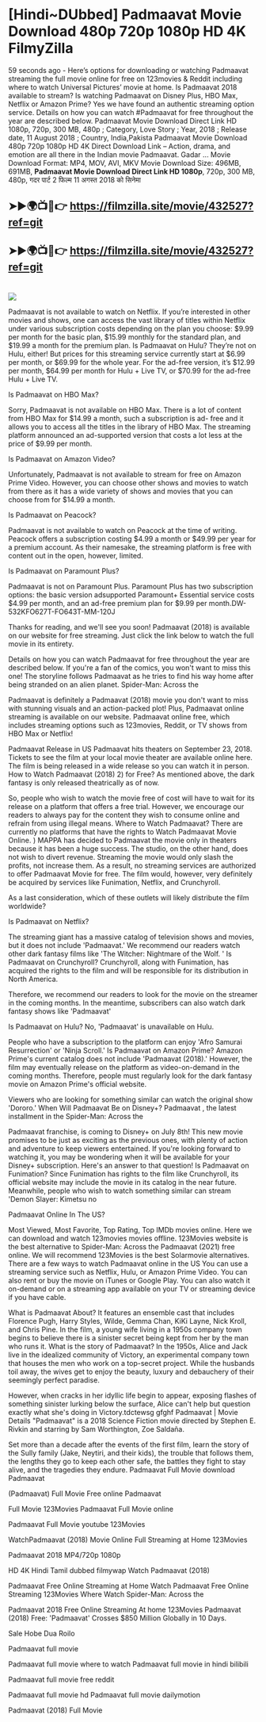 # [Hindi~DUbbed] Padmaavat Movie Download 480p 720p 1080p HD 4K FilmyZilla


59 seconds ago - Here’s options for downloading or watching Padmaavat streaming the full movie online for free on 123movies & Reddit including where to watch Universal Pictures’ movie at home. Is Padmaavat 2018 available to stream? Is watching Padmaavat on Disney Plus, HBO Max, Netflix or Amazon Prime? Yes we have found an authentic streaming option service. Details on how you can watch #Padmaavat for free throughout the year are described below. Padmaavat Movie Download Direct Link HD 1080p, 720p, 300 MB, 480p ; Category, Love Story ; Year, 2018 ; Release date, 11 August 2018 ; Country, India,Pakista Padmaavat Movie Download 480p 720p 1080p HD 4K Direct Download Link – Action, drama, and emotion are all there in the Indian movie Padmaavat. Gadar ...
Movie Download Format: MP4, MOV, AVI, MKV
Movie Download Size: 496MB, 691MB, **Padmaavat Movie Download Direct Link HD 1080p**, 720p, 300 MB, 480p, गदर पार्ट 2 फिल्म 11 अगस्त 2018 को सिनेमा

## ➤►🌍📺📱👉   https://filmzilla.site/movie/432527?ref=git

## ➤►🌍📺📱👉   https://filmzilla.site/movie/432527?ref=git

#

<img src="https://image.tmdb.org/t/p/w780//50reJgWrWTXK3fvGh8idw71gxAO.jpg" />

Padmaavat is not available to watch on Netflix. If you’re interested in other movies and shows, one can access the vast library of titles within Netflix under various subscription costs depending on the plan you choose: $9.99 per month for the basic plan, $15.99 monthly for the standard plan, and $19.99 a month for the premium plan. Is Padmaavat on Hulu? They’re not on Hulu, either! But prices for this streaming service currently start at $6.99 per month, or $69.99 for the whole year. For the ad-free version, it’s $12.99 per month, $64.99 per month for Hulu + Live TV, or $70.99 for the ad-free Hulu + Live TV.

Is Padmaavat on HBO Max?

Sorry, Padmaavat is not available on HBO Max. There is a lot of content from HBO Max for $14.99 a month, such a subscription is ad- free and it allows you to access all the titles in the library of HBO Max. The streaming platform announced an ad-supported version that costs a lot less at the price of $9.99 per month.

Is Padmaavat on Amazon Video?

Unfortunately, Padmaavat is not available to stream for free on Amazon Prime Video. However, you can choose other shows and movies to watch from there as it has a wide variety of shows and movies that you can choose from for $14.99 a month.

Is Padmaavat on Peacock?

Padmaavat is not available to watch on Peacock at the time of writing. Peacock offers a subscription costing $4.99 a month or $49.99 per year for a premium account. As their namesake, the streaming platform is free with content out in the open, however, limited.

Is Padmaavat on Paramount Plus?

Padmaavat is not on Paramount Plus. Paramount Plus has two subscription options: the basic version adsupported Paramount+ Essential service costs $4.99 per month, and an ad-free premium plan for $9.99 per month.DW-532KFO627T-FO643T-MM-120J

Thanks for reading, and we'll see you soon! Padmaavat (2018) is available on our website for free streaming. Just click the link below to watch the full movie in its entirety.

Details on how you can watch Padmaavat for free throughout the year are described below. If you're a fan of the comics, you won't want to miss this one! The storyline follows Padmaavat as he tries to find his way home after being stranded on an alien planet. Spider-Man: Across the

Padmaavat is definitely a Padmaavat (2018) movie you don't want to miss with stunning visuals and an action-packed plot! Plus, Padmaavat online streaming is available on our website. Padmaavat online free, which includes streaming options such as 123movies, Reddit, or TV shows from HBO Max or Netflix!

Padmaavat Release in US Padmaavat hits theaters on September 23, 2018. Tickets to see the film at your local movie theater are available online here. The film is being released in a wide release so you can watch it in person. How to Watch Padmaavat (2018) 2) for Free? As mentioned above, the dark fantasy is only released theatrically as of now.

So, people who wish to watch the movie free of cost will have to wait for its release on a platform that offers a free trial. However, we encourage our readers to always pay for the content they wish to consume online and refrain from using illegal means. Where to Watch Padmaavat? There are currently no platforms that have the rights to Watch Padmaavat Movie Online. ) MAPPA has decided to Padmaavat the movie only in theaters because it has been a huge success. The studio, on the other hand, does not wish to divert revenue. Streaming the movie would only slash the profits, not increase them. As a result, no streaming services are authorized to offer Padmaavat Movie for free. The film would, however, very definitely be acquired by services like Funimation, Netflix, and Crunchyroll.

As a last consideration, which of these outlets will likely distribute the film worldwide?

Is Padmaavat on Netflix?

The streaming giant has a massive catalog of television shows and movies, but it does not include 'Padmaavat.' We recommend our readers watch other dark fantasy films like 'The Witcher: Nightmare of the Wolf. ' Is Padmaavat on Crunchyroll? Crunchyroll, along with Funimation, has acquired the rights to the film and will be responsible for its distribution in North America.

Therefore, we recommend our readers to look for the movie on the streamer in the coming months. In the meantime, subscribers can also watch dark fantasy shows like 'Padmaavat'

Is Padmaavat on Hulu? No, 'Padmaavat' is unavailable on Hulu.

People who have a subscription to the platform can enjoy 'Afro Samurai Resurrection' or 'Ninja Scroll.' Is Padmaavat on Amazon Prime? Amazon Prime's current catalog does not include 'Padmaavat (2018).' However, the film may eventually release on the platform as video-on-demand in the coming months. Therefore, people must regularly look for the dark fantasy movie on Amazon Prime's official website.

Viewers who are looking for something similar can watch the original show 'Dororo.' When Will Padmaavat Be on Disney+? Padmaavat , the latest installment in the Spider-Man: Across the

Padmaavat franchise, is coming to Disney+ on July 8th! This new movie promises to be just as exciting as the previous ones, with plenty of action and adventure to keep viewers entertained. If you're looking forward to watching it, you may be wondering when it will be available for your Disney+ subscription. Here's an answer to that question! Is Padmaavat on Funimation? Since Funimation has rights to the film like Crunchyroll, its official website may include the movie in its catalog in the near future. Meanwhile, people who wish to watch something similar can stream 'Demon Slayer: Kimetsu no

Padmaavat Online In The US?

Most Viewed, Most Favorite, Top Rating, Top IMDb movies online. Here we can download and watch 123movies movies offline. 123Movies website is the best alternative to Spider-Man: Across the Padmaavat (2021) free online. We will recommend 123Movies is the best Solarmovie alternatives. There are a few ways to watch Padmaavat online in the US You can use a streaming service such as Netflix, Hulu, or Amazon Prime Video. You can also rent or buy the movie on iTunes or Google Play. You can also watch it on-demand or on a streaming app available on your TV or streaming device if you have cable.

What is Padmaavat About? It features an ensemble cast that includes Florence Pugh, Harry Styles, Wilde, Gemma Chan, KiKi Layne, Nick Kroll, and Chris Pine. In the film, a young wife living in a 1950s company town begins to believe there is a sinister secret being kept from her by the man who runs it. What is the story of Padmaavat? In the 1950s, Alice and Jack live in the idealized community of Victory, an experimental company town that houses the men who work on a top-secret project. While the husbands toil away, the wives get to enjoy the beauty, luxury and debauchery of their seemingly perfect paradise.

However, when cracks in her idyllic life begin to appear, exposing flashes of something sinister lurking below the surface, Alice can't help but question exactly what she's doing in Victory.tdctewsg gfghf Padmaavat | Movie Details "Padmaavat" is a 2018 Science Fiction movie directed by Stephen E. Rivkin and starring by Sam Worthington, Zoe Saldaña.

Set more than a decade after the events of the first film, learn the story of the Sully family (Jake, Neytiri, and their kids), the trouble that follows them, the lengths they go to keep each other safe, the battles they fight to stay alive, and the tragedies they endure. Padmaavat Full Movie download Padmaavat

(Padmaavat) Full Movie Free online Padmaavat

Full Movie 123Movies Padmaavat Full Movie online

Padmaavat Full Movie youtube 123Movies

WatchPadmaavat (2018) Movie Online Full Streaming at Home 123Movies

Padmaavat 2018 MP4/720p 1080p

HD 4K Hindi Tamil dubbed filmywap Watch Padmaavat (2018)

Padmaavat Free Online Streaming at Home Watch Padmaavat Free Online Streaming 123Movies Where Watch Spider-Man: Across the

Padmaavat 2018 Free Online Streaming At home 123Movies Padmaavat (2018) Free: 'Padmaavat' Crosses $850 Million Globally in 10 Days.

Sale Hobe Dua Roilo

Padmaavat full movie

Padmaavat full movie where to watch Padmaavat full movie in hindi bilibili

Padmaavat full movie free reddit

Padmaavat full movie hd Padmaavat full movie dailymotion

Padmaavat (2018) Full Movie
